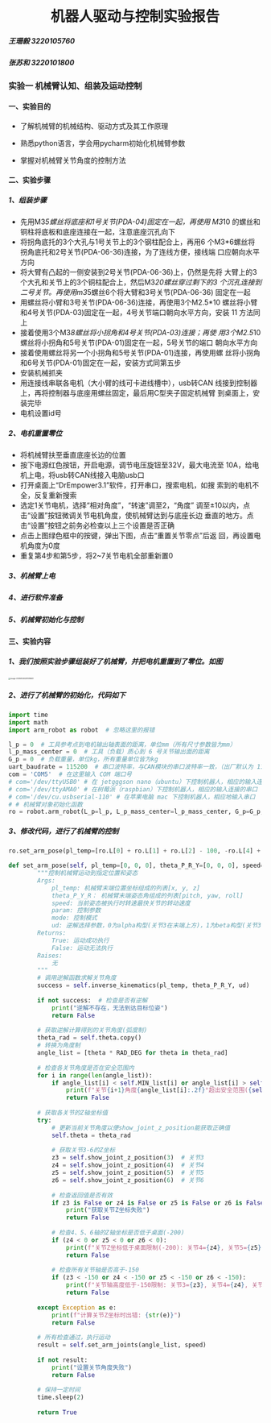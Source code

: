 <center><h1>
    机器人驱动与控制实验报告
    </h1></center>

##### 王珊毅 3220105760

##### 张苏和 3220101800

### 实验一  机械臂认知、组装及运动控制

#### 一、实验目的

* 了解机械臂的机械结构、驱动方式及其工作原理

* 熟悉python语言，学会用pycharm初始化机械臂参数

* 掌握对机械臂关节角度的控制方法

#### 二、实验步骤

##### 1、组装步骤

* 先用M3*5螺丝将底座和1号关节(PDA-04)固定在一起，再使用 M3*10 的螺丝和铜柱将底板和底座连接在一起，注意底座沉孔向下
* 将拐角底托的3个大孔与1号关节上的3个钢柱配合上，再用6 个M3*6螺丝将拐角底托和2号关节(PDA-06-36)连接，为了连线方便，接线端 口应朝向水平方向
* 将大臂有凸起的一侧安装到2号关节(PDA-06-36)上，仍然是先将 大臂上的3个大孔和关节上的3个铜柱配合上，然后M3*20螺丝穿过剩下的3 个沉孔连接到二号关节。再使用m3*5螺丝6个将大臂和3号关节(PDA-06-36) 固定在一起
* 用螺丝将小臂和3号关节(PDA-06-36)连接，再使用3个M2.5*10 螺丝将小臂和4号关节(PDA-03)固定在一起，4号关节端口朝向水平方向，安装 11 方法同上
* 接着使用3个M3*8螺丝将小拐角和4号关节(PDA-03)连接；再使 用3个M2.5*10螺丝将小拐角和5号关节(PDA-01)固定在一起，5号关节的端口 朝向水平方向
* 接着使用螺丝将另一个小拐角和5号关节(PDA-01)连接，再使用螺 丝将小拐角和6号关节(PDA-01)固定在一起，安装方式同第五步
* 安装机械抓夹
* 用连接线串联各电机（大小臂的线可卡进线槽中），usb转CAN 线接到控制器上，再将控制器与底座用螺丝固定，最后用C型夹子固定机械臂 到桌面上，安装完毕
* 电机设置id号

##### 2、电机重置零位

* 将机械臂扶至垂直底座长边的位置
* 按下电源红色按钮，开启电源，调节电压旋钮至32V，最大电流至 10A，给电机上电，将usb转CAN线接入电脑usb口
* 打开桌面上“DrEmpower3.1”软件，打开串口，搜索电机，如搜 索到的电机不全，反复重新搜索
* 选定1关节电机，选择“相对角度”，“转速”调至2，“角度” 调至±10以内，点击“设置”按钮微调关节电机角度，使机械臂达到与底座长边 垂直的地方。点击“设置”按钮之前务必检查以上三个设置是否正确
* 点击上图绿色框中的按键，弹出下图，点击“重置关节零点”后返 回，再设置电机角度为0度
* 重复第4步和第5步，将2~7关节电机全部重新置0

##### 3、机械臂上电

##### 4、进行软件准备

##### 5、机械臂初始化与控制

#### 三、实验内容

##### 1、我们按照实验步骤组装好了机械臂，并把电机重置到了零位。如图

<img src="C:\Users\barrilly\AppData\Roaming\Typora\typora-user-images\image-20250526201515847.png" alt="image-20250526201515847" style="zoom: 25%;" />

##### 2、进行了机械臂的初始化，代码如下

~~~ python
import time
import math
import arm_robot as robot  # 忽略这里的报错

l_p = 0  # 工具参考点到电机输出轴表面的距离，单位mm（所有尺寸参数皆为mm）
l_p_mass_center = 0  # 工具（负载）质心到 6 号关节输出面的距离
G_p = 0  # 负载重量，单位kg，所有重量单位皆为kg
uart_baudrate = 115200  # 串口波特率，与CAN模块的串口波特率一致，（出厂默认为 115200，最高460800）
com = 'COM5'  # 在这里输入 COM 端口号
# com='/dev/ttyUSB0' # 在 jetgggson nano（ubuntu）下控制机器人，相应的输入连接的串口
# com='/dev/ttyAMA0' # 在树莓派（raspbian）下控制机器人，相应的输入连接的串口
# com='/dev/cu.usbserial-110' # 在苹果电脑 mac 下控制机器人，相应地输入串口
# # 机械臂对象初始化函数
ro = robot.arm_robot(L_p=l_p, L_p_mass_center=l_p_mass_center, G_p=G_p, com=com, uart_baudrate=uart_baudrate)
~~~

##### 3、修改代码，进行了机械臂的控制

~~~python
ro.set_arm_pose(pl_temp=[ro.L[0] + ro.L[1] + ro.L[2] - 100, -ro.L[4] + ro.L[3]-50, 100], theta_P_Y_R=[45, 20, 0], speed=1, param=10, mode=1, ud=0) #控制函数
~~~

~~~python
def set_arm_pose(self, pl_temp=[0, 0, 0], theta_P_R_Y=[0, 0, 0], speed=1.0, param=10, mode=1, ud=0):
        """控制机械臂运动到指定位置和姿态
        Args:
            pl_temp: 机械臂末端位置坐标组成的列表[x, y, z]
            theta_P_Y_R： 机械臂末端姿态角组成的列表[pitch, yaw, roll]
            speed: 当前姿态被执行时转速最快关节的转动速度
            param: 控制参数
            mode: 控制模式
            ud: 逆解选择参数，0为alpha构型(关节3在末端上方)，1为beta构型(关节3在末端下方)
        Returns:
            True: 运动成功执行
            False: 运动无法执行
        Raises:
            无
        """
        # 调用逆解函数求解关节角度
        success = self.inverse_kinematics(pl_temp, theta_P_R_Y, ud)
        
        if not success:  # 检查是否有逆解
            print("逆解不存在，无法到达目标位姿")
            return False
        
        # 获取逆解计算得到的关节角度(弧度制)
        theta_rad = self.theta.copy()
        # 转换为角度制
        angle_list = [theta * RAD_DEG for theta in theta_rad]
        
        # 检查各关节角度是否在安全范围内
        for i in range(len(angle_list)):
            if angle_list[i] < self.MIN_list[i] or angle_list[i] > self.MAX_list[i]:
                print(f"关节{i+1}角度{angle_list[i]:.2f}°超出安全范围({self.MIN_list[i]}°~{self.MAX_list[i]}°)")
                return False
        
        # 获取各关节的Z轴坐标值
        try:
            # 更新当前关节角度以便show_joint_z_position能获取正确值
            self.theta = theta_rad
            
            # 获取关节3-6的Z坐标
            z3 = self.show_joint_z_position(3)  # 关节3
            z4 = self.show_joint_z_position(4)  # 关节4
            z5 = self.show_joint_z_position(5)  # 关节5
            z6 = self.show_joint_z_position(6)  # 关节6
            
            # 检查返回值是否有效
            if z3 is False or z4 is False or z5 is False or z6 is False:
                print("获取关节Z坐标失败")
                return False
            
            # 检查4、5、6轴的Z轴坐标是否低于桌面(-200)
            if (z4 < 0 or z5 < 0 or z6 < 0):
                print(f"关节Z坐标低于桌面限制(-200): 关节4={z4}, 关节5={z5}, 关节6={z6}")
                return False
            
            # 检查所有关节轴是否高于-150
            if (z3 < -150 or z4 < -150 or z5 < -150 or z6 < -150):
                print(f"关节轴高度低于-150限制: 关节3={z3}, 关节4={z4}, 关节5={z5}, 关节6={z6}")
                return False
                
        except Exception as e:
            print(f"计算关节Z坐标时出错: {str(e)}")
            return False
        
        # 所有检查通过，执行运动
        result = self.set_arm_joints(angle_list, speed)
        
        if not result:
            print("设置关节角度失败")
            return False
        
        # 保持一定时间
        time.sleep(2)
        
        return True
~~~

